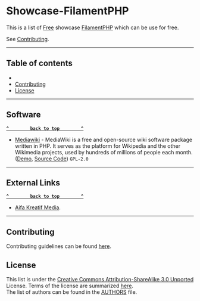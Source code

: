 # Showcase-FilamentPHP

This is a list of [Free](https://en.wikipedia.org/wiki/Showcase) showcase [FilamentPHP](https://filamentphp.com) which can be use for free.

See [Contributing](#contributing).

--------------------

## Table of contents

- 
- [Contributing](#contributing)
- [License](#license)

--------------------

## Software

**[`^        back to top        ^`](#awesome-selfhosted)**

- [Mediawiki](https://www.mediawiki.org/wiki/MediaWiki) - MediaWiki is a free and open-source wiki software package written in PHP. It serves as the platform for Wikipedia and the other Wikimedia projects, used by hundreds of millions of people each month. ([Demo](https://en.wikipedia.org/wiki/Main_Page), [Source Code](https://phabricator.wikimedia.org/source/mediawiki/)) `GPL-2.0`

--------------------

## External Links

**[`^        back to top        ^`](#awesome-selfhosted)**

- [Aifa Kreatif Media](https://www.aifa-kreatif.biz.id).

--------------------

## Contributing

Contributing guidelines can be found [here](https://github.com/sirajunnasihin/filamentphp-showcase/blob/main/CONTRIBUTING.md).

## License

This list is under the [Creative Commons Attribution-ShareAlike 3.0 Unported](https://github.com/sirajunnasihin/filamentphp-showcase/blob/main/LICENSE) License.
Terms of the license are summarized [here](https://creativecommons.org/licenses/by-sa/3.0/).  
The list of authors can be found in the [AUTHORS](https://github.com/sirajunnasihin/filamentphp-showcase/blob/main/AUTHORS) file.
